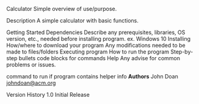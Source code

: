Calculator
Simple overview of use/purpose.

Description
A simple calculator with basic functions.

Getting Started
Dependencies
Describe any prerequisites, libraries, OS version, etc., needed before installing program.
ex. Windows 10
Installing
How/where to download your program
Any modifications needed to be made to files/folders
Executing program
How to run the program
Step-by-step bullets
code blocks for commands
Help
Any advise for common problems or issues.

command to run if program contains helper info
**Authors**
John Doan
johndoan@acm.org

Version History
1.0
Initial Release
